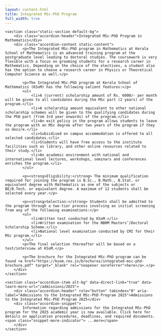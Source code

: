 ```yaml
---
layout: content.html
title: Integrated MSc-PhD Program
full_width: true
---
```


<div class="main-full-width" id="main-content-start">

    <section class="static-section default-bg">
        <div class="accordion-header">Integrated MSc-PhD Program in Mathematics</div>
        <div class="accordion-content static-content">
            <p>The Integrated MSc-PhD program in Mathematics at Kerala School of Mathematics is an advanced training program at the postgraduate level leading to doctoral studies. The coursework is very flexible with a focus on grooming students for a research career in Mathematics. Depending on the choice of the electives, a student also has the option to choose a research career in Physics or Theoretical Computer Science as well.</p>

            <p>The Integrated MSc-PhD program at Kerala School of Mathematics (KSoM) has the following salient features:</p>
            <ul>
                <li>A (current) scholarship amount of Rs. 6000/- per month will be given to all candidates during the MSc part (2 years) of the program.</li>
                <li>A scholarship amount equivalent to other national scholarship schemes will be given to the qualifying candidates during the PhD part (from 3rd year onwards) of the program.</li>
                <li>An exit policy in the program allows students to leave the program with an MSc degree after two years of the program if they so desire.</li>
                <li>Subsidised on campus accommodation is offered to all selected candidates.</li>
                <li>Students will have free access to the institute facilities such as library, and other online resources related to their study.</li>
                <li>An academic environment with national and international level lectures, workshops, seminars and conferences enriches the program.</li>
            </ul>

            <p><strong>Eligibility:</strong> The minimum qualification required for joining the program is B.Sc., B.Math., B.Stat. or equivalent degree with Mathematics as one of the subjects or BE/B.Tech. or equivalent degree. A maximum of 12 students shall be selected every year.</p>

            <p><strong>Selection:</strong> Students shall be admitted to the program through a two-tier process involving an initial screening from any of the following examinations:</p>
            <ul>
                <li>Written test conducted by KSoM.</li>
                <li>Written examination for the NBHM Masters’/Doctoral Scholarship Scheme.</li>
                <li>National level examination conducted by CMI for their MSc program.</li>
            </ul>
            <p>The final selection thereafter will be based on a test/interview at KSoM.</p>

            <p>The brochure for the Integrated MSc-PhD program can be found <a href="https://ksom.res.in/brochures/integrated-msc-phd-brochure.pdf" target="_blank" rel="noopener noreferrer">here</a>.</p>
        </div>
    </section>

    <section class="accordion-item alt-bg" data-direct-link="true" data-learn-more-url="/admissions/2025">
        <div class="accordion-header" role="button" tabindex="0" aria-label="Admissions to the Integrated MSc-PhD Program 2025">Admissions to the Integrated MSc-PhD Program 2025</div>
        <div class="accordion-snippet">
            Information regarding admissions for the Integrated MSc-PhD program for the 2025 academic year is now available. Click here for details on application procedures, deadlines, and required documents.<span class="snippet-more-indicator"> ...more</span>
        </div>
    </section>

</div>
